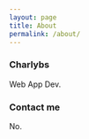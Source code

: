 ```yaml
---
layout: page
title: About
permalink: /about/
---
```



### Charlybs
Web App Dev.


### Contact me
No.

